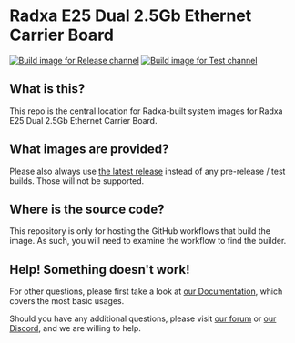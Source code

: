 # Radxa E25 Dual 2.5Gb Ethernet Carrier Board
[![Build image for Release channel](https://github.com/radxa-build/radxa-e25/actions/workflows/build.yaml/badge.svg)](https://github.com/radxa-build/radxa-e25/actions/workflows/build.yaml) [![Build image for Test channel](https://github.com/radxa-build/radxa-e25/actions/workflows/test.yaml/badge.svg)](https://github.com/radxa-build/radxa-e25/actions/workflows/test.yaml)

## What is this?

This repo is the central location for Radxa-built system images for Radxa E25 Dual 2.5Gb Ethernet Carrier Board.

## What images are provided?

Please also always use [the latest release](https://github.com/radxa-build/radxa-e25/releases/latest) instead of any pre-release / test builds. Those will not be supported.

## Where is the source code?

This repository is only for hosting the GitHub workflows that build the image. As such, you will need to examine the workflow to find the builder.

## Help! Something doesn't work!

For other questions, please first take a look at [our Documentation](https://docs.radxa.com), which covers the most basic usages.

Should you have any additional questions, please visit [our forum](https://forum.radxa.com/) or [our Discord](https://rock.sh/go), and we are willing to help.

